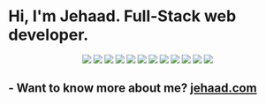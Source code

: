 # Hi, I'm Jehaad. Full-Stack web developer.

<div align="center">
<img src="https://img.shields.io/badge/javascript-%23323330.svg?style=for-the-badge&logo=javascript&logoColor=%23F7DF1E" /> <img src="https://img.shields.io/badge/html5-%23E34F26.svg?style=for-the-badge&logo=html5&logoColor=white" /> <img src="https://img.shields.io/badge/css3-%231572B6.svg?style=for-the-badge&logo=css3&logoColor=white)" /> <img src="https://img.shields.io/badge/node.js-6DA55F?style=for-the-badge&logo=node.js&logoColor=white" /> <img src="https://img.shields.io/badge/express.js-%23404d59.svg?style=for-the-badge&logo=express&logoColor=%2361DAFB" /> <img src="https://img.shields.io/badge/Electron-191970?style=for-the-badge&logo=Electron&logoColor=white" /> <img src="https://img.shields.io/badge/Socket.io-black?style=for-the-badge&logo=socket.io&badgeColor=010101" /> <img src="https://img.shields.io/badge/Firebase-039BE5?style=for-the-badge&logo=Firebase&logoColor=white" /> <img src="https://img.shields.io/badge/MongoDB-%234ea94b.svg?style=for-the-badge&logo=mongodb&logoColor=white" /> <img src="https://img.shields.io/badge/vite-%23646CFF.svg?style=for-the-badge&logo=vite&logoColor=white" /> <img src="https://img.shields.io/badge/react-%2320232a.svg?style=for-the-badge&logo=react&logoColor=%2361DAFB" /> <img src="https://img.shields.io/badge/SolidJS-2c4f7c?style=for-the-badge&logo=solid&logoColor=c8c9cb" />
</div>

## - Want to know more about me? <a href="https://jehaad.com" target="_blank">jehaad.com</a>
